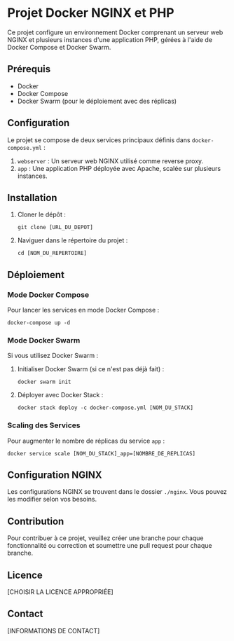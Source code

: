 
# Projet Docker NGINX et PHP

Ce projet configure un environnement Docker comprenant un serveur web NGINX et plusieurs instances d'une application PHP, gérées à l'aide de Docker Compose et Docker Swarm.

## Prérequis

- Docker
- Docker Compose
- Docker Swarm (pour le déploiement avec des réplicas)

## Configuration

Le projet se compose de deux services principaux définis dans `docker-compose.yml` :

1. `webserver` : Un serveur web NGINX utilisé comme reverse proxy.
2. `app` : Une application PHP déployée avec Apache, scalée sur plusieurs instances.

## Installation

1. Cloner le dépôt :

   ```
   git clone [URL_DU_DEPOT]
   ```

2. Naviguer dans le répertoire du projet :

   ```
   cd [NOM_DU_REPERTOIRE]
   ```

## Déploiement

### Mode Docker Compose

Pour lancer les services en mode Docker Compose :

```
docker-compose up -d
```

### Mode Docker Swarm

Si vous utilisez Docker Swarm :

1. Initialiser Docker Swarm (si ce n'est pas déjà fait) :

   ```
   docker swarm init
   ```

2. Déployer avec Docker Stack :

   ```
   docker stack deploy -c docker-compose.yml [NOM_DU_STACK]
   ```

### Scaling des Services

Pour augmenter le nombre de réplicas du service `app` :

```
docker service scale [NOM_DU_STACK]_app=[NOMBRE_DE_REPLICAS]
```

## Configuration NGINX

Les configurations NGINX se trouvent dans le dossier `./nginx`. Vous pouvez les modifier selon vos besoins.

## Contribution

Pour contribuer à ce projet, veuillez créer une branche pour chaque fonctionnalité ou correction et soumettre une pull request pour chaque branche.

## Licence

[CHOISIR LA LICENCE APPROPRIÉE]

## Contact

[INFORMATIONS DE CONTACT]
